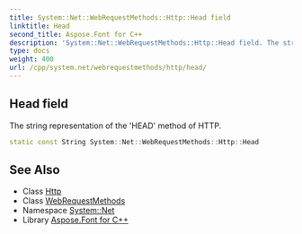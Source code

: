 ```yaml
---
title: System::Net::WebRequestMethods::Http::Head field
linktitle: Head
second_title: Aspose.Font for C++
description: 'System::Net::WebRequestMethods::Http::Head field. The string representation of the ''HEAD'' method of HTTP in C++.'
type: docs
weight: 400
url: /cpp/system.net/webrequestmethods/http/head/
---
```

## Head field


The string representation of the 'HEAD' method of HTTP.

```cpp
static const String System::Net::WebRequestMethods::Http::Head
```

## See Also

* Class [Http](../)
* Class [WebRequestMethods](../../)
* Namespace [System::Net](../../../)
* Library [Aspose.Font for C++](../../../../)
